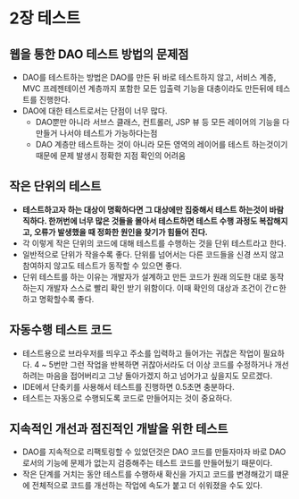 # 2장 테스트

## 웹을 통한 DAO 테스트 방법의 문제점 
* DAO를 테스트하는 방법은 DAO를 만든 뒤 바로 테스트하지 않고, 서비스 계층, MVC 프레젠테이션 계층까지 포함한 모든 입출력 기능을 대충이라도 만든뒤에 테스트를 진행한다.
* DAO에 대한 테스트로서는 단점이 너무 많다. 
  * DAO뿐만 아니라 서브스 클래스, 컨트롤러, JSP 뷰 등 모든 레이어의 기능을 다 만들거 나서야 테스트가 가능하다는점
  * DAO 계층만 테스트하는 것이 아니라 모든 영역의 레이어를 테스트 하는것이기 때문에 문제 발생시 정확한 지점 확인의 어려움

## 작은 단위의 테스트
* **테스트하고자 하는 대상이 명확하다면 그 대상에만 집중해서 테스트 하는것이 바람직하다. 한꺼번에 너무 많은 것들을 몰아서 테스트하면 테스트 수행 과정도 복잡해지고, 오류가 발생했을 때 정화한 원인을 찾기가 힘들어 진다.**
* 각 이렇게 작은 단위의 코드에 대해 테스트를 수행하는 것을 단위 테스트라고 한다.
* 일반적으로 단위가 작을수록 좋다. 단위를 넘어서는 다른 코드들을 신경 쓰지 않고 참여하지 않고도 테스트가 동작할 수 있으면 좋다.
* 단위 테스트를 하는 이유는 개발자가 설계하고 만든 코드가 원래 의도한 대로 동작하는지 개발자 스스로 빨리 확인 받기 위함이다. 이때 확인의 대상과 조건이 간ㄷ한하고 명확할수록 좋다.

## 자동수행 테스트 코드
* 테스트용으로 브라우저를 띄우고 주소를 입력하고 들어가는 귀찮은 작업이 필요하다. 4 ~ 5번만 그런 작업을 반복하면 귀찮아서라도 더 이상 코드를 수정하거나 개선하려는 마음을 접어버리고 그냥 돌아가겠지 하고 넘어가고 싶을지도 모르겠다.
* IDE에서 단축키를 사용해서 테스트를 진행하면 0.5초면 충분하다.
* 테스트는 자동으로 수행되도록 코드로 만들어지는 것이 중요하다.

## 지속적인 개선과 점진적인 개발을 위한 테스트
* DAO를 지속적으로 리팩토링할 수 있었던것은 DAO 코드를 만들자마자 바로 DAO로서의 기능에 문제가 없는지 검증해주는 테스트 코드를 만들어뒀기 때문이다.
* 작은 단계를 거치는 동안 테스트를 수행하새 확신을 가지고 코드를 변경해갔기 떄문에 전체적으로 코드를 개선하는 작업에 속도가 붙고 더 쉬워졌을 수도 있다.